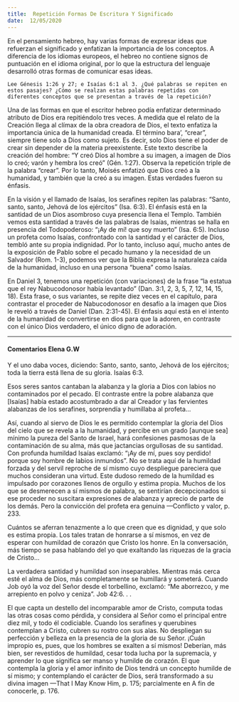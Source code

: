 ```yaml
---
title:  Repetición Formas De Escritura Y Significado
date:  12/05/2020
---
```


En el pensamiento hebreo, hay varias formas de expresar ideas que refuerzan el significado y enfatizan la importancia de los conceptos. A diferencia de los idiomas europeos, el hebreo no contiene signos de puntuación en el idioma original, por lo que la estructura del lenguaje desarrolló otras formas de comunicar esas ideas.

`Lee Génesis 1:26 y 27; e Isaías 6:1 al 3. ¿Qué palabras se repiten en estos pasajes? ¿Cómo se realzan estas palabras repetidas con diferentes conceptos que se presentan a través de la repetición?`

Una de las formas en que el escritor hebreo podía enfatizar determinado atributo de Dios era repitiéndolo tres veces. A medida que el relato de la Creación llega al clímax de la obra creadora de Dios, el texto enfatiza la importancia única de la humanidad creada. El término bara’, “crear”, siempre tiene solo a Dios como sujeto. Es decir, solo Dios tiene el poder de crear sin depender de la materia preexistente. Este texto describe la creación del hombre: “Y creó Dios al hombre a su imagen, a imagen de Dios lo creó; varón y hembra los creó” (Gén. 1:27). Observa la repetición triple de la palabra “crear”. Por lo tanto, Moisés enfatizó que Dios creó a la humanidad, y también que la creó a su imagen. Estas verdades fueron su énfasis.

En la visión y el llamado de Isaías, los serafines repiten las palabras: “Santo, santo, santo, Jehová de los ejércitos” (Isa. 6:3). El énfasis está en la santidad de un Dios asombroso cuya presencia llena el Templo. También vemos esta santidad a través de las palabras de Isaías, mientras se halla en presencia del Todopoderoso: “¡Ay de mí! que soy muerto” (Isa. 6:5). Incluso un profeta como Isaías, confrontado con la santidad y el carácter de Dios, tembló ante su propia indignidad. Por lo tanto, incluso aquí, mucho antes de la exposición de Pablo sobre el pecado humano y la necesidad de un Salvador (Rom. 1-3), podemos ver que la Biblia expresa la naturaleza caída de la humanidad, incluso en una persona “buena” como Isaías.

En Daniel 3, tenemos una repetición (con variaciones) de la frase “la estatua que el rey Nabucodonosor había levantado” (Dan. 3:1, 2, 3, 5, 7, 12, 14, 15, 18). Esta frase, o sus variantes, se repite diez veces en el capítulo, para contrastar el proceder de Nabucodonosor en desafío a la imagen que Dios le reveló a través de Daniel (Dan. 2:31-45). El énfasis aquí está en el intento de la humanidad de convertirse en dios para que la adoren, en contraste con el único Dios verdadero, el único digno de adoración.

---

#### Comentarios Elena G.W

Y el uno daba voces, diciendo: Santo, santo, santo, Jehová de los ejércitos; toda la tierra está llena de su gloria. Isaías 6:3.

Esos seres santos cantaban la alabanza y la gloria a Dios con labios no contaminados por el pecado. El contraste entre la pobre alabanza que [Isaías] había estado acostumbrado a dar al Creador y las fervientes alabanzas de los serafines, sorprendía y humillaba al profeta…

Así, cuando al siervo de Dios le es permitido contemplar la gloria del Dios del cielo que se revela a la humanidad, y percibe en un grado [aunque sea] mínimo la pureza del Santo de Israel, hará confesiones pasmosas de la contaminación de su alma, más que jactancias orgullosas de su santidad. Con profunda humildad Isaías exclamó: “¡Ay de mí, pues soy perdido! porque soy hombre de labios inmundos”. No se trata aquí de la humildad forzada y del servil reproche de sí mismo cuyo despliegue pareciera que muchos consideran una virtud. Este dudoso remedo de la humildad es impulsado por corazones llenos de orgullo y estima propia. Muchos de los que se desmerecen a sí mismos de palabra, se sentirían decepcionados si ese proceder no suscitara expresiones de alabanza y aprecio de parte de los demás. Pero la convicción del profeta era genuina —Conflicto y valor, p. 233.

Cuántos se aferran tenazmente a lo que creen que es dignidad, y que solo es estima propia. Los tales tratan de honrarse a sí mismos, en vez de esperar con humildad de corazón que Cristo los honre. En la conversación, más tiempo se pasa hablando del yo que exaltando las riquezas de la gracia de Cristo…

La verdadera santidad y humildad son inseparables. Mientras más cerca esté el alma de Dios, más completamente se humillará y someterá. Cuando Job oyó la voz del Señor desde el torbellino, exclamó: “Me aborrezco, y me arrepiento en polvo y ceniza”. Job 42:6. . .

El que capta un destello del incomparable amor de Cristo, computa todas las otras cosas como pérdida, y considera al Señor como el principal entre diez mil, y todo él codiciable. Cuando los serafines y querubines contemplan a Cristo, cubren su rostro con sus alas. No despliegan su perfección y belleza en la presencia de la gloria de su Señor. ¡Cuán impropio es, pues, que los hombres se exalten a sí mismos! Deberían, más bien, ser revestidos de humildad, cesar toda lucha por la supremacía, y aprender lo que significa ser manso y humilde de corazón. El que contempla la gloria y el amor infinito de Dios tendrá un concepto humilde de sí mismo; y contemplando el carácter de Dios, será transformado a su divina imagen —That I May Know Him, p. 175; parcialmente en A fin de conocerle, p. 176.